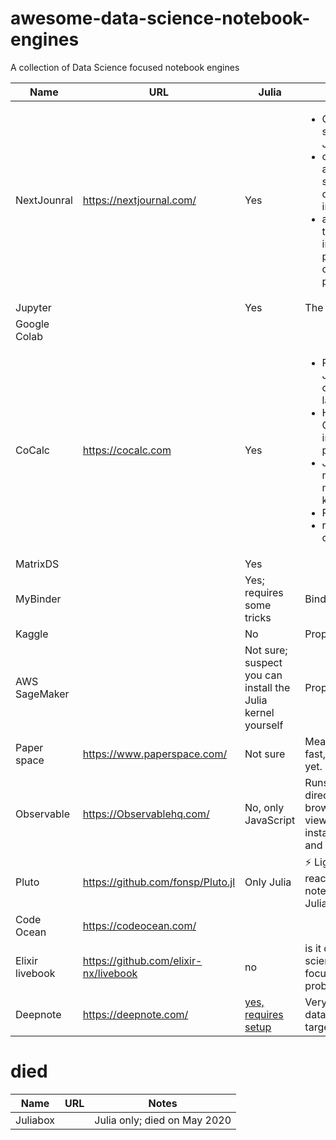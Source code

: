 # awesome-data-science-notebook-engines
A collection of Data Science focused notebook engines

| Name | URL | Julia | Notes   |
|------|-----|---|---|
| NextJounral     | https://nextjournal.com/   | Yes | <ul> <li> Good support for Julia </li> <li>cluttered and sometimes confusing interface</li> <li> allows you to build images; so pre-compiling is possible </li>  </ul> |
| Jupyter      |     | Yes | The original   |
| Google Colab     |     |   |
| CoCalc     | https://cocalc.com | Yes | <ul><li>R, Python, Julia, and other languages</li><li>Hundreds of GB of installed packages</li><li>Jupyter notebooks, many kernels</li><li>Rmd, LaTeX</li><li>real-time collaboration</li></ul>   |
| MatrixDS     |     | Yes |   |
| MyBinder     |     | Yes; requires some tricks | Binder  |
| Kaggle     |     | No| Proprietary  |
| AWS SageMaker     |     | Not sure; suspect you can install the Julia kernel yourself | Proprietary  |
| Paper space | https://www.paperspace.com/ | Not sure | Meant to be fast, not tested yet. |
| Observable | https://Observablehq.com/ | No, only JavaScript | Runs code directly in your browser, viewers can instantly edit and run code! |
| Pluto | https://github.com/fonsp/Pluto.jl | Only Julia | ⚡ Lightweight reactive notebooks for Julia |
| Code Ocean | https://codeocean.com/ | | |
| Elixir livebook | https://github.com/elixir-nx/livebook | no | is it data science focused? probably not. |
| Deepnote | https://deepnote.com/ | [yes, requires setup](https://docs.deepnote.com/environment/custom-environments/running-your-own-kernel) |  Very slick UI, data science targeted |

# died
| Name | URL | Notes   |
|------|-----|---|
| Juliabox     |     | Julia only; died on May 2020 |
